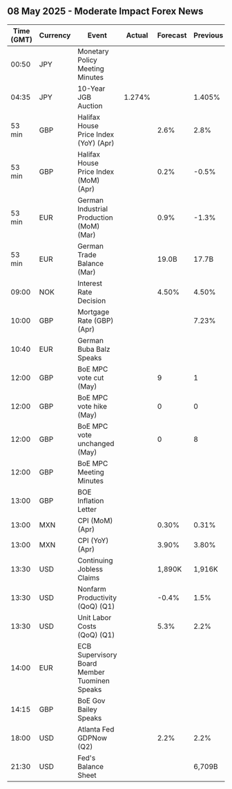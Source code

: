 ## 08 May 2025 - Moderate Impact Forex News

| Time (GMT) | Currency | Event | Actual | Forecast | Previous |
|------|----------|-------|--------|----------|----------|
| 00:50 | JPY | Monetary Policy Meeting Minutes |  |  |  |
| 04:35 | JPY | 10-Year JGB Auction | 1.274% |  | 1.405% |
| 53 min | GBP | Halifax House Price Index (YoY) (Apr) |  | 2.6% | 2.8% |
| 53 min | GBP | Halifax House Price Index (MoM) (Apr) |  | 0.2% | -0.5% |
| 53 min | EUR | German Industrial Production (MoM) (Mar) |  | 0.9% | -1.3% |
| 53 min | EUR | German Trade Balance (Mar) |  | 19.0B | 17.7B |
| 09:00 | NOK | Interest Rate Decision |  | 4.50% | 4.50% |
| 10:00 | GBP | Mortgage Rate (GBP) (Apr) |  |  | 7.23% |
| 10:40 | EUR | German Buba Balz Speaks |  |  |  |
| 12:00 | GBP | BoE MPC vote cut (May) |  | 9 | 1 |
| 12:00 | GBP | BoE MPC vote hike (May) |  | 0 | 0 |
| 12:00 | GBP | BoE MPC vote unchanged (May) |  | 0 | 8 |
| 12:00 | GBP | BoE MPC Meeting Minutes |  |  |  |
| 13:00 | GBP | BOE Inflation Letter |  |  |  |
| 13:00 | MXN | CPI (MoM) (Apr) |  | 0.30% | 0.31% |
| 13:00 | MXN | CPI (YoY) (Apr) |  | 3.90% | 3.80% |
| 13:30 | USD | Continuing Jobless Claims |  | 1,890K | 1,916K |
| 13:30 | USD | Nonfarm Productivity (QoQ) (Q1) |  | -0.4% | 1.5% |
| 13:30 | USD | Unit Labor Costs (QoQ) (Q1) |  | 5.3% | 2.2% |
| 14:00 | EUR | ECB Supervisory Board Member Tuominen Speaks |  |  |  |
| 14:15 | GBP | BoE Gov Bailey Speaks |  |  |  |
| 18:00 | USD | Atlanta Fed GDPNow (Q2) |  | 2.2% | 2.2% |
| 21:30 | USD | Fed's Balance Sheet |  |  | 6,709B |

